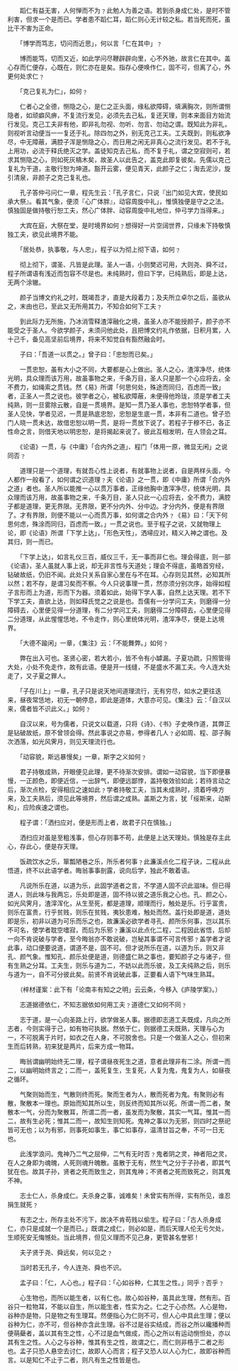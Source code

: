 <!-- { "loadSidebar": true } -->
　　蹈仁有益无害，人何惮而不为﹖此勉人为善之语。若到杀身成仁处，是时不管利害，但求一个是而已。学者患不蹈仁耳，蹈仁则心无计较之私。若当死而死，虽比干不害为正命。

　　「博学而笃志，切问而近思」，何以言「仁在其中」﹖

　　博而能笃，切而又近，如此学问尽鞭辟辟向里，心不外驰，故言仁在其中。盖心存而仁便存，心既在，则仁亦在是矣。指存心便唤作仁，固不可，但离了心，外更何处求仁﹖

　　「克己复礼为仁」，如何﹖

　　仁者心之全德，恻隐之心，是仁之正头面，缘私欲障碍，填满胸次，则所谓恻隐者，如顽癖风痹，不复流行发见，必须先去己私，复还天理，则本来面目方始流行发见。克己工夫非有他，即非礼勿视、勿听、勿言、勿动之谓。既知此为非礼，则视听言动便当一一复还于礼。除四勿之外，别无克己工夫。工夫既到，则私欲净尽，中无障蔽，满腔子浑是恻隐之心，而日用之闲无非真心之流行发见。若不于礼上用功，必流于释氏绝灭之学。盖徒知克去己私，而不复于礼，谓之空寂则可，若求其恻隐之心，则如死灰槁木矣，故圣人以此告之，盖克此即复彼矣。先儒以克己复礼为干道，主敬行恕为坤道。豁开云雾，便见青天，此颜子之仁；淘去泥沙，旋引清泉，非颜子之克己复礼也。

　　孔子答仲弓问仁一章，程先生云：「孔子言仁，只说『出门如见大宾，使民如承大祭』。看其气象，便须『心广体胖』，动容周旋中礼」，惟慎独便是守之之法。慎独固是做持敬行恕工夫，然心广体胖、动容周旋中礼地位，仲弓学力当得来。」

　　大宾在庭，大祭在堂，是时境界如何﹖想得好一片空阔世界，只缘未下持敬慎独工夫，欲见此境界不能。

　　「居处恭，执事敬，与人忠」，程子以为彻上彻下语，如何﹖

　　彻上彻下，谓圣、凡皆是此理。圣人一语，小则樊迟可用，大则尧、舜不过，程子所谓语有浅近而包容不尽是也。未纯熟时，但曰下学，已纯熟后，即是上达，无两个涂辙。

　　颜子当博文约礼之时，既竭吾才，直是大段着力；及夫所立卓尔之后，虽欲从之，末由也已，至此又无所用其力，不知合如何下工夫﹖

　　到此际力无所施，乃冰消雪释渣滓融化之境，虽圣人亦不能授颜子，颜子亦不能受之于圣人。今欲学颜子，未须问他此处，且把博文约礼作依据，日积月累，人十己千，备见高坚前后境界，将来不知觉自有豁然融会时。

　　子曰：「吾道一以贯之。」曾子曰：「忠恕而已矣。」

　　一贯忠恕，虽有大小之不同，大要都是心上做出。圣人之心，渣滓净尽，统体光明，具众理而该万用，故虽事物之来，千条万目，圣人只是那一个心应将去，全不费力，如绳索之贯钱。然《易》所谓「何思何处，殊途而同归，百虑而一致」者，正圣人一贯之说也。彼学者之心，被私欲障蔽，未便得他玲珑，须是学者工夫纯熟，则一旦雾除云散，自是一贯境界。是知一贯乃圣人事也，忠恕特学者事，但圣人见快，学者见迟，一贯是熟底忠恕，忠恕是生底一贯，本非有二道也。曾子恐门人晓一贯未达，故借忠恕以明一贯，是将一贯放下说了。若程子于穆不已，各正性命之言，则借天地以明忠恕，是将揭起来说了。彼此互相发明，在人领会之耳。

　　《论语》一贯，与《中庸》「合内外之道」、程门「体用一原，微显无闲」之说同否﹖

　　道理只是一个道理，有就吾心性上说者，有就事物上说者，自是两样头面，今人都作一般看了，如何谓之识道理﹖夫《论语》之一贯，即《中庸》所谓「合内外之道」者也。圣人所以能推一心以贯万事者，正缘他胸中渣滓净尽，统体光明，具众理而该万用，故虽事物之来，千条万目，圣人只此一心应将去，全不费力，满腔子都是道理，更无界限。无界限，更不分内外、分中边。才分内外，便是有界限了。才有界限，则便不能以一心而贯万事，如何谓之合内外﹖《易》曰：「天下何思何虑，殊涂而同归，百虑而一致。」一贯之说也。至于程子之说，又就物理上论，即《论语》所谓「下学上达」，「形色天性」，洒埽应对，精义入神之谓也。及其归，则一而已。

　　「下学上达」，如言礼仪三百，威仪三千，无一事而非仁也。理会得底，则一部《论语》，圣人虽就人事上说，却无非言性与天道处；理会不得底，虽皓首穷经，钻破故纸，仍旧不闻。此处只关系自家心里在与不在耳。心存则见其然，必知其所以然；若不存，是谓习矣而不察。今人只说事理一贯，然亦须分别次序，始得如程子言形而上为道，形而下为器。须着如此，始得下学人事，自然上达天理。若不下下学工夫，直欲上达，则如释氏觉之之说是也。吾儒有一分学问工夫，则磨得一分障碍去，心里便见得一分道理，有二分学问工夫，则磨得二分障碍去，心里便见得二分道理，从此惺惺恁地，不令走作，则心里统体光明，渣滓净尽，便是上达境界。

　　「大德不踰闲」一章，《集注》云：「不能舞弊。」如何﹖

　　弊在出入可也。圣贤心密，若大若小，皆不令有小罅漏。子夏功疏，只照管得大处，小处不免走作，故有此语。便是开一线缝，不是盛水不漏工夫。今人连大处走了，又子夏之罪人。

　　「子在川上」一章，孔子只是说天地间道理流行，无有穷尽，如水之更往迭来，昼夜常恁地，初无一朝停息，即此是道体，大意亦可见。《集注》云：「自汉以来，儒者皆不识此义。」如何﹖

　　自汉以来，号为儒者，只说文以载道，只将《诗》、《书》子史唤作道，其弊正是钻破故纸，原不曾领会得。然此事说之亦易，参得者几人﹖必如周、程、邵子胸次洒落，如光风霁月，则见天理流行也。

　　「动容貌，斯远暴慢矣」一章，斯字之义如何﹖

　　君子持敬成熟，开眼便见此理，更不待渐次安排。谓如一动容貌，当下即便暴慢，一正颜色，即便近信，一出辞气，即便远鄙悖，盖持敬效验如此；若待言动之后，渐次点检，安得相应之速如此﹖学者持敬工夫，当其未成熟时，须着呼唤方来，及工夫熟后，须见此等境界，然后谓之成熟。盖斯之为言，犹「绥斯来，动斯和」，应险疾速之谓也。

　　程子谓：「洒扫应对，便是形而上者，故君子只在慎独。」

　　洒扫应对虽是至粗浅事，但心存则事不苟，此便是上达天理处。慎独是存主此心，存此心，便是存天理。

　　饭疏饮水之乐，箪瓢陋巷之乐，所乐者何事﹖此濂溪点化二程子诀，二程从此悟道，终不以此语学者。晦翁事事剖露，说向后学，独此不敢着语。

　　凡说所乐在道，以道为乐，此固学道者之言，不学道人固不识此滋味。但已得道人，则此味与我两忘，乐处即是道，固不待以彼之道乐我之心也。孔、颜之心，如光风霁月，渣滓浑化，从生至死，都是道理，顺理而行，触处是乐。行乎富贵，则乐在富贵，行乎贫贱，则乐在贫贱，夷狄患难，触处而然。盖行处即是道，道处即是乐，初非以道为可乐而乐之也，故濂溪必欲学者寻孔、颜所乐何事，岂以其乐不可名，使学者耽空嗜寂，而后为乐邪﹖濂溪以此点化二程，二程因此省悟，后却一向不肯说破与学者，至今晦翁亦不敢说破，岂秘其事谓不可言传邪﹖盖学者才说此事，动口便要说道，谓道不是，固不可。但才说所乐在道，以道为乐，则又非孔、颜气象。惟知孔、颜乐处便是道，则德盛仁熟之事也，要知颜子之与诸子，但有生熟之分耳。工夫生，则乐与道为二，不妨以此而乐彼，及工夫纯熟之后，则乐与道为一，自不可分彼此矣。前贤不肯说破此事，正要看人语下气味生熟耳。

　　（梓材谨案：此下有「论南丰有知之之明」云云条，今移入《庐陵学案》。）

　　志道据德依仁，不知志据依如何用工夫﹖道德仁又如何不同﹖

　　志于道，是一心向圣路上行，欲学做圣人事。据德即志道工夫既成，凡向之所志者，今则实得于己，如有物可执据。然依于仁，则据德工夫既熟，天理与心为一，不可脱离于片时，如衣之在人身，不可脱舍也。只是一个做圣人之心，但初来生而后转熟，初来犹是两片，后来方成一物耳。

　　晦翁谓幽明始终无二理，程子谓昼夜死生之道，意者此理非有二涂。所谓一而二，以幽明始终言之；二而一，盖死复生，生复死，人复为鬼，鬼复为人，如昼夜之循环。

　　气聚则始而生，气散则终而死。聚而生者为人，散而死者为鬼。有聚则必有散，聚散本一理也。原始而知其所以生，则反终而知其所以死。所谓一而二者，聚散本一气，分而为聚散耳，所谓二而一者，虽发而为聚散，其实一气耳。惟其一而二，故有生必死；惟其二而一，故知生则知死。鬼神之事以为无邪，则四时之祭祀皆可无也；以为有邪，则事死如事生，事亡如事存，温清甘旨之奉，不可一日无也。

　　此浅学浪问。鬼神乃二气之屈伸，二气有无时否﹖鬼者阴之灵，神者阳之灵，在人之身即为魂魄，人死则魂升魄散。虽散于无有，然生气之分于子孙者，即其气犹在也。故其子孙，贤者之死而致生之，则其鬼神；不贤者之死而致死之，则其鬼不神。

　　志士仁人，杀身成仁。夫杀身之事，诚难矣！未曾实有所得，实有所见，谁忍捐生就死﹖

　　有志之士，所存主处不污下，故决不肯苟贱以偷生。程子曰：「古人杀身成仁，亦只是成就一个是而已。」既谓之成仁，则必如是，而后天理人伦无亏欠处，生顺死安无悔憾处。当此境界，但见义理而不见己身，更管甚名誉邪！

　　夫子贤于尧、舜远矣，何以见之﹖

　　当时若无孔子，今人连尧、舜也不识。

　　孟子曰：「仁，人心也。」程子曰：「心如谷种，仁其生之性。」同乎﹖否乎﹖

　　心生物也，而所以能生者，以有仁也。故心如谷种，虽具此生理，然有形。百谷只一粒物耳，不能以自生，所以能生者，性实为之。仁之于心亦然。人心是物，谷种亦是物，只是物之有生理耳。然便指心为仁则不可，但人心中具此生理；便以谷种为仁，亦不可，但谷种亦含此生理。谷不过是谷实结成，而谷之所以纔播种而便萌蘗者，盖以其有生之性，心不过是血气做成，而心之所以有运动恻怛处，亦以其有生之性。人心之与谷种，惟其有生之性，故谓之仁，而仁则非梏于二者之形也。孟子只恐人悬空去讨仁，故即人心而言；程子又恐人以人心为仁，故即谷种而言。以是知仁不止于二者，则凡有生之性皆是也。

